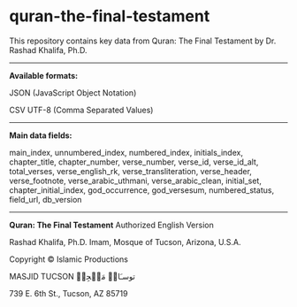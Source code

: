 # quran-the-final-testament


This repository contains key data from Quran: The Final Testament by Dr. Rashad Khalifa, Ph.D. 

--------------------------
**Available formats:**

JSON (JavaScript Object Notation)

CSV UTF-8 (Comma Separated Values) 

--------------------------
**Main data fields:**

main_index, unnumbered_index, numbered_index, initials_index, chapter_title, chapter_number, verse_number, verse_id, verse_id_alt, total_verses, verse_english_rk, verse_transliteration, verse_header, verse_footnote, verse_arabic_uthmani, verse_arabic_clean, initial_set, chapter_initial_index, god_occurrence, god_versesum, numbered_status, field_url, db_version

--------------------------
**Quran: The Final Testament** Authorized English Version

Rashad Khalifa, Ph.D. Imam, Mosque of Tucson, Arizona, U.S.A.

Copyright © Islamic Productions

MASJID TUCSON توسـَانۡ مَسۡجِدۡ

739 E. 6th St., Tucson, AZ 85719
